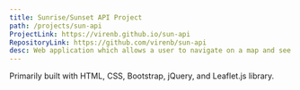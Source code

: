 ```yaml
---
title: Sunrise/Sunset API Project
path: /projects/sun-api
ProjectLink: https://virenb.github.io/sun-api
RepositoryLink: https://github.com/virenb/sun-api
desc: Web application which allows a user to navigate on a map and see the times of the sunrise and sunset, as well as the latitude and longitude of the location. This information was provided by Sunrise Sunset API.
---
```


Primarily built with HTML, CSS, Bootstrap, jQuery, and Leaflet.js library.

